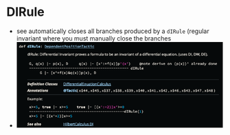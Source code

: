 DIRule
======
- see automatically closes all branches produced by a `dIRule` (regular invariant where you must manually close the branches
- ![image.png](../assets/image_1689704704377_0.png)
